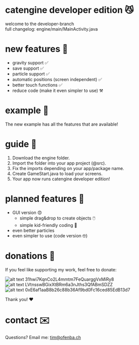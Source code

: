 # catengine developer edition 😼
welcome to the developer-branch  
full changelog: engine/main/MainActivity.java  

# new features 💪
+ gravity support ✅  
+ save support ✅  
+ particle support ✅  
+ automatic positions (screen independent) ✅  
+ better touch functions ✅  
+ reduce code (make it even simpler to use)  ⚒️  

# example 👀
The new example has all the features that are available!  

# guide 📖
1. Download the engine folder.  
2. Import the folder into your app project (@src).  
3. Fix the imports depending on your app/package name.  
4. Create GameStart.java to load your screens.  
6. Your app now runs catengine developer edition!  

# planned features 🤔
+ GUI version 😍  
  + simple drag&drop to create objects 🖱️  
  + simple kid-friendly coding 👶  
+ even better particles  
+ even simpler to use (code version 🤓) 

# donations 💸
If you feel like supporting my work, feel free to donate:  
  
![alt text](https://steemit-production-imageproxy-upload.s3.amazonaws.com/DQmc8NTQJp8vubgKHs2DgFiRx9ie2BZRrpzfj99Nh6PnUn9) 31hwi7KqnCo2L4mmtm7FeQuarggVxMiRy8  
![alt text](https://steemit-production-imageproxy-upload.s3.amazonaws.com/DQmUJCKengMc25qYjBUKWodBUkXHb6m9VU47WnSTtwk46Qs) LVtnsswBGixXtBRm6a3nJths3QfABmSDZZ  
![alt text](https://steemit-production-imageproxy-upload.s3.amazonaws.com/DQmdnnCcukhq9CAri1LaY9NGERrCNdexdwahAnLo8YFZ52K) 0xE6af1aaB8b26c88b36Af9bd0Fc16ced85EdB13d7  
  
Thank you! ❤️  

# contact ✉️
Questions? Email me: tim@ofenba.ch  
